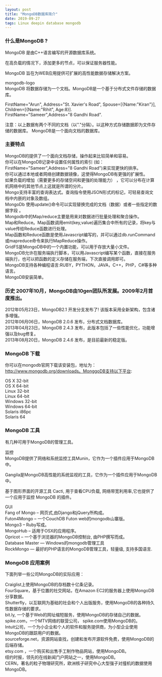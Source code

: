 ```yaml
---  
layout: post  
title: "MongoDB数据库简介"  
date: 2019-09-27  
tags: Linux deepin database mongodb   
---  
```

  
### 什么是MongoDB ?  
MongoDB 是由C++语言编写的开源数据库系统。  
  
在高负载的情况下，添加更多的节点，可以保证服务器性能。  
  
MongoDB 旨在为WEB应用提供可扩展的高性能数据存储解决方案。  
  
mongodb-logo  
MongoDB 将数据存储为一个文档。MongoDB是一个基于分布式文件存储的数据库。  
  
 FirstName="Arun", Address="St. Xavier's Road", Spouse=[{Name:"Kiran"}], Children=[{Name:"Rihit", Age:8}].   
 FirstName="Sameer",Address="8 Gandhi Road".   
   
注意：以上数据有两个不同的文档（以"."分隔）。以这种方式存储数据即为文件存储的数据库。 MongoDB是一个面向文档的数据库。  
  
  
### 主要特点  
MongoDB的提供了一个面向文档存储，操作起来比较简单和容易。  
你可以在MongoDB记录中设置任何属性的索引 (如：FirstName="Sameer",Address="8 Gandhi Road")来实现更快的排序。  
你可以通过本地或者网络创建数据镜像，这使得MongoDB有更强的扩展性。  
如果负载的增加（需要更多的存储空间和更强的处理能力） ，它可以分布在计算机网络中的其他节点上这就是所谓的分片。  
Mongo支持丰富的查询表达式。查询指令使用JSON形式的标记，可轻易查询文档中内嵌的对象及数组。  
MongoDb 使用update()命令可以实现替换完成的文档（数据）或者一些指定的数据字段 。  
Mongodb中的Map/reduce主要是用来对数据进行批量处理和聚合操作。  
Map和Reduce。Map函数调用emit(key,value)遍历集合中所有的记录，将key与value传给Reduce函数进行处理。  
Map函数和Reduce函数是使用Javascript编写的，并可以通过db.runCommand或mapreduce命令来执行MapReduce操作。  
GridFS是MongoDB中的一个内置功能，可以用于存放大量小文件。  
MongoDB允许在服务端执行脚本，可以用Javascript编写某个函数，直接在服务端执行，也可以把函数的定义存储在服务端，下次直接调用即可。  
MongoDB支持各种编程语言:RUBY，PYTHON，JAVA，C++，PHP，C#等多种语言。  
MongoDB安装简单。  
  
### 历史 2007年10月，MongoDB由10gen团队所发展。2009年2月首度推出。  
2012年05月23日，MongoDB2.1 开发分支发布了! 该版本采用全新架构，包含诸多增强。  
2012年06月06日，MongoDB 2.0.6 发布，分布式文档数据库。  
2013年04月23日，MongoDB 2.4.3 发布，此版本包括了一些性能优化，功能增强以及bug修复。  
2013年08月20日，MongoDB 2.4.6 发布，是目前最新的稳定版。  
  
### MongoDB 下载  
你可以在mongodb官网下载该安装包，地址为： http://www.mongodb.org/downloads。MonggoDB支持以下平台:  
  
OS X 32-bit  
OS X 64-bit  
Linux 32-bit  
Linux 64-bit  
Windows 32-bit  
Windows 64-bit  
Solaris i86pc  
Solaris 64  
  
### MongoDB 工具  
有几种可用于MongoDB的管理工具。  
  
监控  
MongoDB提供了网络和系统监控工具Munin，它作为一个插件应用于MongoDB中。  
  
Gangila是MongoDB高性能的系统监视的工具，它作为一个插件应用于MongoDB中。  
  
基于图形界面的开源工具 Cacti, 用于查看CPU负载, 网络带宽利用率,它也提供了一个应用于监控 MongoDB 的插件。  
  
GUI  
Fang of Mongo – 网页式,由Django和jQuery所构成。  
Futon4Mongo – 一个CouchDB Futon web的mongodb山寨版。  
Mongo3 – Ruby写成。  
MongoHub – 适用于OSX的应用程序。  
Opricot – 一个基于浏览器的MongoDB控制台, 由PHP撰写而成。  
Database Master — Windows的mongodb管理工具  
RockMongo — 最好的PHP语言的MongoDB管理工具，轻量级, 支持多国语言.  
  
### MongoDB 应用案例  
下面列举一些公司MongoDB的实际应用：  
  
Craiglist上使用MongoDB的存档数十亿条记录。  
FourSquare，基于位置的社交网站，在Amazon EC2的服务器上使用MongoDB分享数据。  
Shutterfly，以互联网为基础的社会和个人出版服务，使用MongoDB的各种持久性数据存储的要求。  
bit.ly, 一个基于Web的网址缩短服务，使用MongoDB的存储自己的数据。  
spike.com，一个MTV网络的联营公司， spike.com使用MongoDB的。  
Intuit公司，一个为小企业和个人的软件和服务提供商，为小型企业使用MongoDB的跟踪用户的数据。  
sourceforge.net，资源网站查找，创建和发布开源软件免费，使用MongoDB的后端存储。  
etsy.com ，一个购买和出售手工制作物品网站，使用MongoDB。  
纽约时报，领先的在线新闻门户网站之一，使用MongoDB。  
CERN，著名的粒子物理研究所，欧洲核子研究中心大型强子对撞机的数据使用MongoDB。